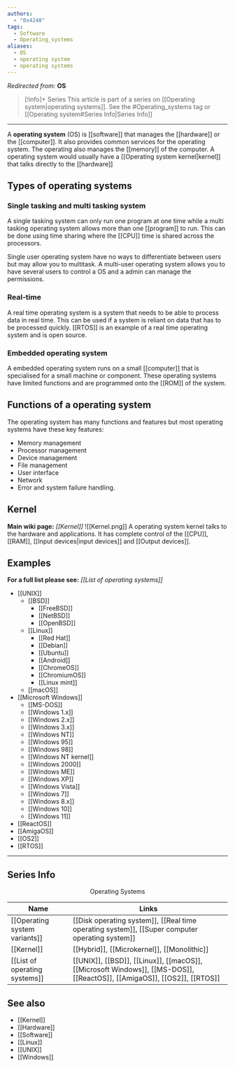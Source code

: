 ```yaml
---
authors: 
  - "0x4248"
tags:
  - Software
  - Operating_systems
aliases:
  - OS
  - operating system
  - operating systems
---
```

*Redirected from:* **OS**
> [!info]+ Series
> This article is part of a series on [[Operating system|operating systems]]. See the #Operating_systems tag or [[Operating system#Series Info|Series Info]]

<hr>

A **operating system** (OS) is [[software]] that manages the [[hardware]] or the [[computer]]. It also provides common services for the operating system. The operating also manages the [[memory]] of the computer. A operating system would usually have a [[Operating system kernel|kernel]] that talks directly to the [[hardware]]

## Types of operating systems
### Single tasking and multi tasking system
A single tasking system can only run one program at one time while a multi tasking operating system allows more than one [[program]] to run. This can be done using time sharing where the [[CPU]] time is shared across the processors. 
 
Single user operating system have no ways to differentiate between users but may allow you to multitask. A multi-user operating system allows you to have several users to control a OS and a admin can manage the permissions.
### Real-time
A real time operating system is a system that needs to be able to process data in real time. This can be used if a system is reliant on data that has to be processed quickly. [[RTOS]] is an example of a real time operating system and is open source.
### Embedded operating system
A embedded operating system runs on a small [[computer]] that is specialised for a small machine or component. These operating systems have limited functions and are programmed onto the [[ROM]] of the system.

## Functions of a operating system
The operating system has many functions and features but most operating systems have these key features:
- Memory management
- Processor management
- Device management
- File management
- User interface
- Network
- Error and system failure handling.
## Kernel
**Main wiki page:** *[[Kernel]]*
![[Kernel.png]]
A operating system kernel talks to the hardware and applications. It has complete control of the [[CPU]], [[RAM]], [[Input devices|input devices]] and [[Output devices]].
## Examples
**For a full list please see:** *[[List of operating systems]]*
- [[UNIX]]
	- [[BSD]]
		- [[FreeBSD]]
		- [[NetBSD]]
		- [[OpenBSD]]
	- [[Linux]]
		- [[Red Hat]]
		- [[Debian]]
		- [[Ubuntu]]
		- [[Android]]
		- [[ChromeOS]]
		- [[ChromiumOS]]
		- [[Linux mint]]
	- [[macOS]]
- [[Microsoft Windows]]
	- [[MS-DOS]]
	- [[Windows 1.x]]
	- [[Windows 2.x]]
	- [[Windows 3.x]]
	- [[Windows NT]]
	- [[Windows 95]]
	- [[Windows 98]]
	- [[Windows NT kernel]]
	- [[Windows 2000]]
	- [[Windows ME]]
	- [[Windows XP]]
	- [[Windows Vista]]
	- [[Windows 7]]
	- [[Windows 8.x]]
	- [[Windows 10]]
	- [[Windows 11]]
- [[ReactOS]]
- [[AmigaOS]]
- [[OS2]]
- [[RTOS]]

___
## Series Info
<p style="text-align:center;margin:0;">Operating Systems</p>

| Name                          | Links                                                                                                                   |
| ----------------------------- | ----------------------------------------------------------------------------------------------------------------------- |
| [[Operating system variants]] | [[Disk operating system]], [[Real time operating system]], [[Super computer operating system]]                          |
| [[Kernel]]                    | [[Hybrid]], [[Microkernel]], [[Monolithic]]                                                                             |
| [[List of operating systems]] | [[UNIX]], [[BSD]], [[Linux]], [[macOS]], [[Microsoft Windows]], [[MS-DOS]], [[ReactOS]], [[AmigaOS]], [[OS2]], [[RTOS]] |

## See also
- [[Kernel]]
- [[Hardware]]
- [[Software]]
- [[Linux]]
- [[UNIX]]
- [[Windows]]